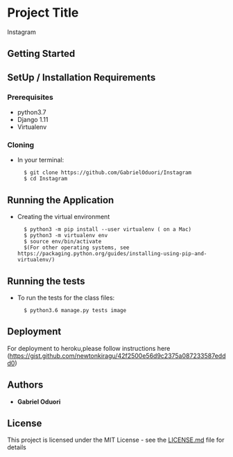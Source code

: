 # Project Title

Instagram

## Getting Started

## SetUp / Installation Requirements

### Prerequisites

* python3.7
* Django 1.11
* Virtualenv


### Cloning

* In your terminal:
        
        $ git clone https://github.com/GabrielOduori/Instagram
        $ cd Instagram


## Running the Application
* Creating the virtual environment

        $ python3 -m pip install --user virtualenv ( on a Mac)
        $ python3 -m virtualenv env
        $ source env/bin/activate
        $(For other operating systems, see https://packaging.python.org/guides/installing-using-pip-and-virtualenv/)


## Running the tests

* To run the tests for the class files:

        $ python3.6 manage.py tests image


## Deployment

For deployment to heroku,please follow instructions here (https://gist.github.com/newtonkiragu/42f2500e56d9c2375a087233587eddd0)


## Authors

* **Gabriel Oduori** 


## License

This project is licensed under the MIT License - see the [LICENSE.md](LICENSE.md) file for details

